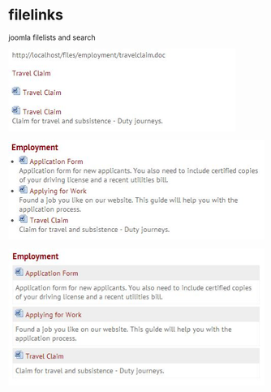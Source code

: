 filelinks
=========

joomla filelists and search

![Single articles with options](/pictures/single.jpg "Single articles")

![List of articles in a category](/pictures/ul.jpg "List articles in a category")

![Template dl list of articles in a category](/pictures/dl.jpg "Template dl list articles in a category")

